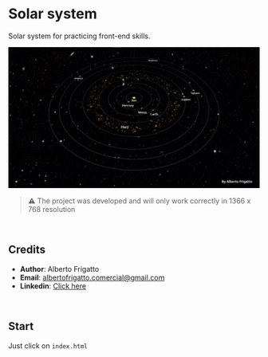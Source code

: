 # Solar system

Solar system for practicing front-end skills.

![Solar system image](./img/Screenshot.png)

> ⚠️ The project was developed and will only work correctly in 1366 x 768 resolution

<br/>

## Credits

- **Author**: Alberto Frigatto
- **Email**: albertofrigatto.comercial@gmail.com
- **Linkedin**: [Click here](https://www.linkedin.com/in/alberto-frigatto-a72022251)

<br/>

## Start

Just click on `index.html`